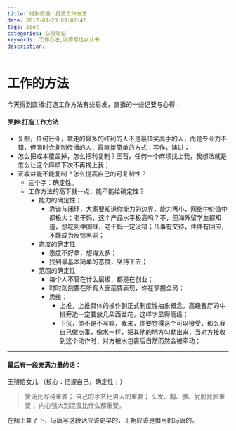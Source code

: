 ```yaml
---
title: 得到直播：打造工作方法
date: 2017-08-23 08:02:42
tags: igot
categories: 心得笔记
keywords: 工作心法,冯唐写给女儿书
description:
---
```

# 工作的方法

今天得到直播:打造工作方法有些启发，直播的一些记要与心得：

#### 罗胖:打造工作方法 ####

- 复制，任何行业，拿走的最多的红利的人不是最顶尖高手的人，而是专业力不错，但同时会复制传播的人，最直接简单的方式：写作，演讲；
- 怎么把成本覆盖掉，怎么把利复制？王石，任何一个麻烦找上我，我想法就是怎么让这个麻烦下次不再找上我；
- 正收益能不能复制？怎么提高自己的可复制性？
	- 三个字：确定性。
	- 工作方法的高下就一点，能不能给确定性？
		- 能力的确定性；
			- 靠谱与闭环，大家要知道你能力的边界，能力再小，网络中价值中都极大；老干妈，这个产品水平极高吗？不，但海外留学生都知道，想吃到中国味，老干妈一定没错；凡事有交待，件件有回应，不能成为反馈黑洞；
		- 态度的确定性
			- 态度不好拿，想得太多；
			- 找到最基本简单的态度，坚持下去；
		- 范围的确定性
			- 每个人不管在什么层级，都是在创业；
			- 时时刻刻要在所有人面前要表现，你在掌握全局；
			- 思维：
				- 上推，上推具体的操作到正式制度性抽象概念，高级餐厅的牛排旁边一定要放几朵西兰花，这样才显得高级；
				- 下沉，你不是不写嘛，我来，你要觉得这个可以接受，那么我自己做点事，像水一样，把其他的地方勾勒出来，当对方接收到这个动作时，对方被水包裹后自然而然会被牵动；

----------

#### 最后有一段充满力量的话： ####
王朔给女儿:（核心：把握自己，确定性；）

> 煲汤比写诗重要；
> 自己的手艺比男人的重要；
头发、胸、腰、屁股比脸重要；
内心强大到混蛋比什么都重要。

在网上查了下，冯唐写这段话应该更早的，王朔应该是借用的冯唐的。

